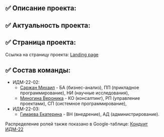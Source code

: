 ## ✅ Описание проекта:

## ✅ Актуальность проекта:

## ✅ Страница проекта:
Ссылка на страницу проекта:
[Landing page](https://sarmiansim.github.io/ITLabs/)

## ✅ Состав команды:

+ ИДМ-22-02:
   * [Саржан Михаил](https://SarmiAnsim.github.io) - БА (бизнес-анализ), ПП (прикладное программирование), НИ (научные исследования),
   * [Миногина Вероника](https://github.com/veronikamin/laboratory_works_IT) - КО (консалтинг), РП (управление проектами), СП (системное программирование),
+ ИДМ-22-03:
   * [Гимаева Екатерина](https://github.com/KatorinaRain/-Internet-Technologies) - ВН (внедрение), АД (администрирование).

Распределение ролей также показано в Google-таблице:
[Кондуит ИДМ-22](https://docs.google.com/spreadsheets/d/1ypxgDUpNsaAK5PH90dTfGKdtDnWaeEDWfupEbDokN6A/edit?usp=sharing)
